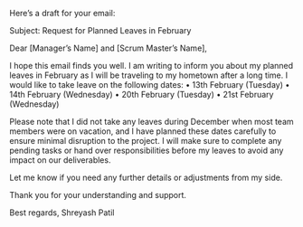 
Here’s a draft for your email:

Subject: Request for Planned Leaves in February

Dear [Manager’s Name] and [Scrum Master’s Name],

I hope this email finds you well. I am writing to inform you about my planned leaves in February as I will be traveling to my hometown after a long time. I would like to take leave on the following dates:
	•	13th February (Tuesday)
	•	14th February (Wednesday)
	•	20th February (Tuesday)
	•	21st February (Wednesday)

Please note that I did not take any leaves during December when most team members were on vacation, and I have planned these dates carefully to ensure minimal disruption to the project. I will make sure to complete any pending tasks or hand over responsibilities before my leaves to avoid any impact on our deliverables.

Let me know if you need any further details or adjustments from my side.

Thank you for your understanding and support.

Best regards,
Shreyash Patil
